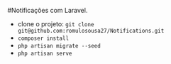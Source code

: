 #Notificações com Laravel.

 - clone o projeto: `git clone git@github.com:romulosousa27/Notifications.git`
 - `composer install`
 - `php artisan migrate --seed`
 - `php artisan serve`
